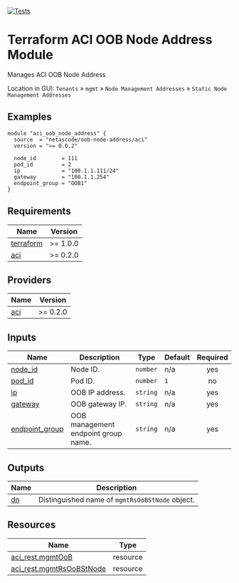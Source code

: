 <!-- BEGIN_TF_DOCS -->
[![Tests](https://github.com/netascode/terraform-aci-oob-node-address/actions/workflows/test.yml/badge.svg)](https://github.com/netascode/terraform-aci-oob-node-address/actions/workflows/test.yml)

# Terraform ACI OOB Node Address Module

Manages ACI OOB Node Address

Location in GUI:
`Tenants` » `mgmt` » `Node Management Addresses` » `Static Node Management Addresses`

## Examples

```hcl
module "aci_oob_node_address" {
  source  = "netascode/oob-node-address/aci"
  version = ">= 0.0.2"

  node_id        = 111
  pod_id         = 2
  ip             = "100.1.1.111/24"
  gateway        = "100.1.1.254"
  endpoint_group = "OOB1"
}

```

## Requirements

| Name | Version |
|------|---------|
| <a name="requirement_terraform"></a> [terraform](#requirement\_terraform) | >= 1.0.0 |
| <a name="requirement_aci"></a> [aci](#requirement\_aci) | >= 0.2.0 |

## Providers

| Name | Version |
|------|---------|
| <a name="provider_aci"></a> [aci](#provider\_aci) | >= 0.2.0 |

## Inputs

| Name | Description | Type | Default | Required |
|------|-------------|------|---------|:--------:|
| <a name="input_node_id"></a> [node\_id](#input\_node\_id) | Node ID. | `number` | n/a | yes |
| <a name="input_pod_id"></a> [pod\_id](#input\_pod\_id) | Pod ID. | `number` | `1` | no |
| <a name="input_ip"></a> [ip](#input\_ip) | OOB IP address. | `string` | n/a | yes |
| <a name="input_gateway"></a> [gateway](#input\_gateway) | OOB gateway IP. | `string` | n/a | yes |
| <a name="input_endpoint_group"></a> [endpoint\_group](#input\_endpoint\_group) | OOB management endpoint group name. | `string` | n/a | yes |

## Outputs

| Name | Description |
|------|-------------|
| <a name="output_dn"></a> [dn](#output\_dn) | Distinguished name of `mgmtRsOoBStNode` object. |

## Resources

| Name | Type |
|------|------|
| [aci_rest.mgmtOoB](https://registry.terraform.io/providers/netascode/aci/latest/docs/resources/rest) | resource |
| [aci_rest.mgmtRsOoBStNode](https://registry.terraform.io/providers/netascode/aci/latest/docs/resources/rest) | resource |
<!-- END_TF_DOCS -->